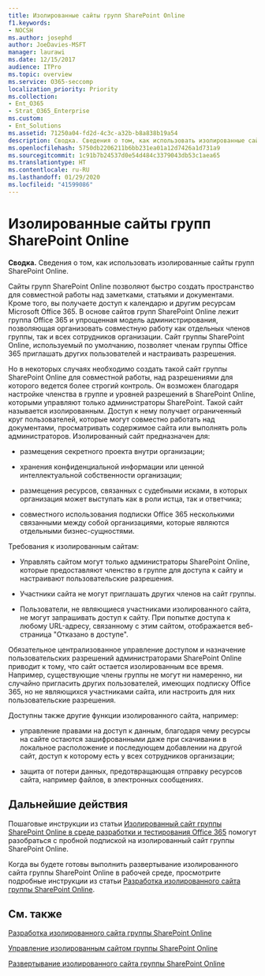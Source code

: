 ```yaml
---
title: Изолированные сайты групп SharePoint Online
f1.keywords:
- NOCSH
ms.author: josephd
author: JoeDavies-MSFT
manager: laurawi
ms.date: 12/15/2017
audience: ITPro
ms.topic: overview
ms.service: O365-seccomp
localization_priority: Priority
ms.collection:
- Ent_O365
- Strat_O365_Enterprise
ms.custom:
- Ent_Solutions
ms.assetid: 71250a04-fd2d-4c3c-a32b-b8a838b19a54
description: Сводка. Сведения о том, как использовать изолированные сайты групп SharePoint Online.
ms.openlocfilehash: 5750db2206211b6bb231ea01a12d7426a1d731a9
ms.sourcegitcommit: 1c91b7b24537d0e54d484c3379043db53c1aea65
ms.translationtype: HT
ms.contentlocale: ru-RU
ms.lasthandoff: 01/29/2020
ms.locfileid: "41599086"
---
```

# <a name="isolated-sharepoint-online-team-sites"></a>Изолированные сайты групп SharePoint Online

 **Сводка.** Сведения о том, как использовать изолированные сайты групп SharePoint Online.
  
Сайты групп SharePoint Online позволяют быстро создать пространство для совместной работы над заметками, статьями и документами. Кроме того, вы получаете доступ к календарю и другим ресурсам Microsoft Office 365. В основе сайтов групп SharePoint Online лежит группа Office 365 и упрощенная модель администрирования, позволяющая организовать совместную работу как отдельных членов группы, так и всех сотрудников организации. Сайт группы SharePoint Online, используемый по умолчанию, позволяет членам группы Office 365 приглашать других пользователей и настраивать разрешения.
  
Но в некоторых случаях необходимо создать такой сайт группы SharePoint Online для совместной работы, над разрешениями для которого ведется более строгий контроль. Он возможен благодаря настройке членства в группе и уровней разрешений в SharePoint Online, которыми управляют только администраторы SharePoint. Такой сайт называется изолированным. Доступ к нему получает ограниченный круг пользователей, которые могут совместно работать над документами, просматривать содержимое сайта или выполнять роль администраторов. Изолированный сайт предназначен для:
  
- размещения секретного проекта внутри организации;
    
- хранения конфиденциальной информации или ценной интеллектуальной собственности организации;
    
- размещения ресурсов, связанных с судебными исками, в которых организация может выступать как в роли истца, так и ответчика;
    
- совместного использования подписки Office 365 несколькими связанными между собой организациями, которые являются отдельными бизнес-сущностями.
    
Требования к изолированным сайтам:
  
- Управлять сайтом могут только администраторы SharePoint Online, которые предоставляют членство в группе для доступа к сайту и настраивают пользовательские разрешения.
    
- Участники сайта не могут приглашать других членов на сайт группы.
    
- Пользователи, не являющиеся участниками изолированного сайта, не могут запрашивать доступ к сайту. При попытке доступа к любому URL-адресу, связанному с этим сайтом, отображается веб-страница "Отказано в доступе".
    
Обязательное централизованное управление доступом и назначение пользовательских разрешений администраторами SharePoint Online приводит к тому, что сайт остается изолированным все время. Например, существующие члены группы не могут ни намеренно, ни случайно пригласить других пользователей, имеющих подписку Office 365, но не являющихся участниками сайта, или настроить для них пользовательские разрешения.
  
Доступны также другие функции изолированного сайта, например:
  
- управление правами на доступ к данным, благодаря чему ресурсы на сайте остаются зашифрованными даже при скачивании в локальное расположение и последующем добавлении на другой сайт, доступ к которому есть у всех сотрудников организации;
    
- защита от потери данных, предотвращающая отправку ресурсов сайта, например файлов, в электронных сообщениях.
    
## <a name="next-steps"></a>Дальнейшие действия

Пошаговые инструкции из статьи [Изолированный сайт группы SharePoint Online в среде разработки и тестирования Office 365](isolated-sharepoint-online-team-site-dev-test-environment.md) помогут разобраться с пробной подпиской на изолированный сайт группы SharePoint Online.
  
Когда вы будете готовы выполнить развертывание изолированного сайта группы SharePoint Online в рабочей среде, просмотрите подробные инструкции из статьи [Разработка изолированного сайта группы SharePoint Online](design-an-isolated-sharepoint-online-team-site.md).
  
## <a name="see-also"></a>См. также

[Разработка изолированного сайта группы SharePoint Online](design-an-isolated-sharepoint-online-team-site.md)
  
[Управление изолированным сайтом группы SharePoint Online](manage-an-isolated-sharepoint-online-team-site.md)

[Развертывание изолированного сайта группы SharePoint Online](deploy-an-isolated-sharepoint-online-team-site.md)


